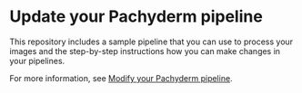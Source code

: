 # Update your Pachyderm pipeline

This repository includes a sample pipeline that you can
use to process your images and the step-by-step instructions
how you can make changes in your pipelines.

For more information, see [Modify your Pachyderm pipeline](#update-pipeline.md).

